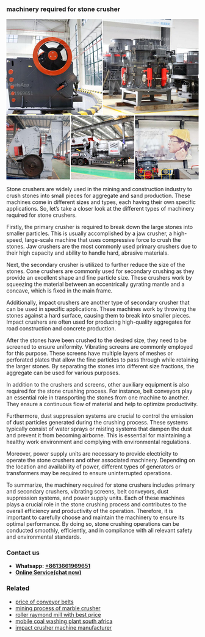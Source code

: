 <h3>machinery required for stone crusher</h3><img src='1706753827.jpg' alt=''><p>Stone crushers are widely used in the mining and construction industry to crush stones into small pieces for aggregate and sand production. These machines come in different sizes and types, each having their own specific applications. So, let’s take a closer look at the different types of machinery required for stone crushers.</p><p>Firstly, the primary crusher is required to break down the large stones into smaller particles. This is usually accomplished by a jaw crusher, a high-speed, large-scale machine that uses compressive force to crush the stones. Jaw crushers are the most commonly used primary crushers due to their high capacity and ability to handle hard, abrasive materials.</p><p>Next, the secondary crusher is utilized to further reduce the size of the stones. Cone crushers are commonly used for secondary crushing as they provide an excellent shape and fine particle size. These crushers work by squeezing the material between an eccentrically gyrating mantle and a concave, which is fixed in the main frame.</p><p>Additionally, impact crushers are another type of secondary crusher that can be used in specific applications. These machines work by throwing the stones against a hard surface, causing them to break into smaller pieces. Impact crushers are often used for producing high-quality aggregates for road construction and concrete production.</p><p>After the stones have been crushed to the desired size, they need to be screened to ensure uniformity. Vibrating screens are commonly employed for this purpose. These screens have multiple layers of meshes or perforated plates that allow the fine particles to pass through while retaining the larger stones. By separating the stones into different size fractions, the aggregate can be used for various purposes.</p><p>In addition to the crushers and screens, other auxiliary equipment is also required for the stone crushing process. For instance, belt conveyors play an essential role in transporting the stones from one machine to another. They ensure a continuous flow of material and help to optimize productivity.</p><p>Furthermore, dust suppression systems are crucial to control the emission of dust particles generated during the crushing process. These systems typically consist of water sprays or misting systems that dampen the dust and prevent it from becoming airborne. This is essential for maintaining a healthy work environment and complying with environmental regulations.</p><p>Moreover, power supply units are necessary to provide electricity to operate the stone crushers and other associated machinery. Depending on the location and availability of power, different types of generators or transformers may be required to ensure uninterrupted operations.</p><p>To summarize, the machinery required for stone crushers includes primary and secondary crushers, vibrating screens, belt conveyors, dust suppression systems, and power supply units. Each of these machines plays a crucial role in the stone crushing process and contributes to the overall efficiency and productivity of the operation. Therefore, it is important to carefully choose and maintain the machinery to ensure its optimal performance. By doing so, stone crushing operations can be conducted smoothly, efficiently, and in compliance with all relevant safety and environmental standards.</p><h3>Contact us</h3><ul><li><strong>Whatsapp:&nbsp;<a href="https://wa.me/8613661969651">+8613661969651</a></strong></li><li><a href="https://swt.shibang-china.com/?git&amp;zhl&amp;machinery required for stone crusher"><strong>Online Service(chat now)</strong></a></li></ul><h3>Related</h3><ul><li><a href='price of conveyor belts.md'>price of conveyor belts</a></li><li><a href='mining process of marble crusher.md'>mining process of marble crusher</a></li><li><a href='roller raymond mill with best price.md'>roller raymond mill with best price</a></li><li><a href='mobile coal washing plant south africa.md'>mobile coal washing plant south africa</a></li><li><a href='impact crusher machine manufacturer.md'>impact crusher machine manufacturer</a></li></ul>